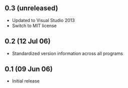 ## 0.3 (unreleased)

  * Updated to Visual Studio 2013
  * Switch to MIT license

## 0.2 (12 Jul 06)

  * Standardized version information across all programs

## 0.1 (09 Jun 06)

  * Initial release
